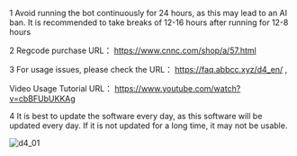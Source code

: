 1 Avoid running the bot continuously for 24 hours, as this may lead to an AI ban. It is recommended to take breaks of 12-16 hours after running for 12-8 hours

2 Regcode purchase URL： https://www.cnnc.com/shop/a/57.html

3 For usage issues, please check the URL： https://faq.abbcc.xyz/d4_en/ ,

   Video Usage Tutorial URL： https://www.youtube.com/watch?v=cbBFUbUKKAg
   
4 It is best to update the software every day, as this software will be updated every day. If it is not updated for a long time, it may not be usable.

![d4_01](https://raw.githubusercontent.com/pengcheng7/cnnc/refs/heads/main/d4_01.jpg)
